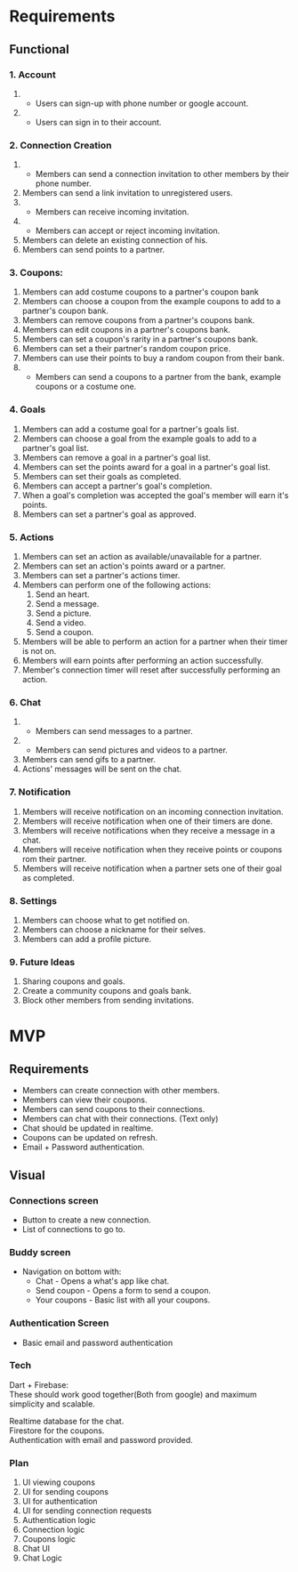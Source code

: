 # Requirements

## Functional

### 1. Account

1.  - Users can sign-up with phone number or google account.
2.  - Users can sign in to their account.

### 2. Connection Creation

1.  - Members can send a connection invitation to other members by their phone number.
2.  Members can send a link invitation to unregistered users.
3.  - Members can receive incoming invitation.
4.  - Members can accept or reject incoming invitation.
5.  Members can delete an existing connection of his.
6.  Members can send points to a partner.

### 3. Coupons:

1. Members can add costume coupons to a partner's coupon bank
2. Members can choose a coupon from the example coupons to add to a partner's coupon bank.
3. Members can remove coupons from a partner's coupons bank.
4. Members can edit coupons in a partner's coupons bank.
5. Members can set a coupon's rarity in a partner's coupons bank.
6. Members can set a their partner's random coupon price.
7. Members can use their points to buy a random coupon from their bank.
8. - Members can send a coupons to a partner from the bank, example coupons or a costume one.

### 4. Goals

1. Members can add a costume goal for a partner's goals list.
2. Members can choose a goal from the example goals to add to a partner's goal list.
3. Members can remove a goal in a partner's goal list.
4. Members can set the points award for a goal in a partner's goal list.
5. Members can set their goals as completed.
6. Members can accept a partner's goal's completion.
7. When a goal's completion was accepted the goal's member will earn it's points.
8. Members can set a partner's goal as approved.

### 5. Actions

1. Members can set an action as available/unavailable for a partner.
2. Members can set an action's points award or a partner.
3. Members can set a partner's actions timer.
4. Members can perform one of the following actions:
   1. Send an heart.
   2. Send a message.
   3. Send a picture.
   4. Send a video.
   5. Send a coupon.
5. Members will be able to perform an action for a partner when their timer is not on.
6. Members will earn points after performing an action successfully.
7. Member's connection timer will reset after successfully performing an action.

### 6. Chat

1.  - Members can send messages to a partner.
2.  - Members can send pictures and videos to a partner.
3.  Members can send gifs to a partner.
4.  Actions' messages will be sent on the chat.

### 7. Notification

1. Members will receive notification on an incoming connection invitation.
2. Members will receive notification when one of their timers are done.
3. Members will receive notifications when they receive a message in a chat.
4. Members will receive notification when they receive points or coupons rom their partner.
5. Members will receive notification when a partner sets one of their goal as completed.

### 8. Settings

1. Members can choose what to get notified on.
2. Members can choose a nickname for their selves.
3. Members can add a profile picture.

### 9. Future Ideas

1. Sharing coupons and goals.
2. Create a community coupons and goals bank.
3. Block other members from sending invitations.

# MVP

## Requirements

- Members can create connection with other members.
- Members can view their coupons.
- Members can send coupons to their connections.
- Members can chat with their connections. (Text only)
- Chat should be updated in realtime.
- Coupons can be updated on refresh.
- Email + Password authentication.

## Visual

### Connections screen

- Button to create a new connection.
- List of connections to go to.

### Buddy screen

- Navigation on bottom with:
  - Chat - Opens a what's app like chat.
  - Send coupon - Opens a form to send a coupon.
  - Your coupons - Basic list with all your coupons.

### Authentication Screen

- Basic email and password authentication

### Tech

Dart + Firebase:  
These should work good together(Both from google) and maximum simplicity and scalable.

Realtime database for the chat.  
Firestore for the coupons.  
Authentication with email and password provided.

### Plan

1. UI viewing coupons
2. UI for sending coupons
3. UI for authentication
4. UI for sending connection requests
5. Authentication logic
6. Connection logic
7. Coupons logic
8. Chat UI
9. Chat Logic
